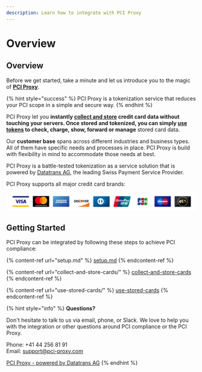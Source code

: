 ```yaml
---
description: Learn how to integrate with PCI Proxy
---
```


# Overview

## Overview

Before we get started, take a minute and let us introduce you to the magic of [**PCI Proxy**](https://www.pci-proxy.com).

{% hint style="success" %}
PCI Proxy is a tokenization service that reduces your PCI scope in a simple and secure way.
{% endhint %}

PCI Proxy let you **instantly **[**collect and store**](collect-and-store-cards/)** credit card data **without touching your servers. Once stored and tokenized, you can simply [**use tokens**](use-stored-cards/)** to check, charge, show, forward or manage** stored card data.

Our **customer base** spans across different industries and business types. All of them have specific needs and processes in place. PCI Proxy is build with flexibility in mind to accommodate those needs at best.

PCI Proxy is a battle-tested tokenization as a service solution that is powered by [Datatrans AG](https://www.datatrans.ch), the leading Swiss Payment Service Provider.

PCI Proxy supports all major credit card brands:

![Missing a brand? Contact us.](<.gitbook/assets/Card Brands (1).png>)

## Getting Started

PCI Proxy can be integrated by following these steps to achieve PCI compliance:

{% content-ref url="setup.md" %}
[setup.md](setup.md)
{% endcontent-ref %}

{% content-ref url="collect-and-store-cards/" %}
[collect-and-store-cards](collect-and-store-cards/)
{% endcontent-ref %}

{% content-ref url="use-stored-cards/" %}
[use-stored-cards](use-stored-cards/)
{% endcontent-ref %}

{% hint style="info" %}
**Questions?**

Don't hesitate to talk to us via email, phone, or Slack. We love to help you with the integration or other questions around PCI compliance or the PCI Proxy.

Phone: +41 44 256 81 91\
Email: [support@pci-proxy.com](mailto:%20support@pci-proxy.com)   



 [PCI Proxy - powered by Datatrans AG](https://www.datatrans.com)
{% endhint %}

